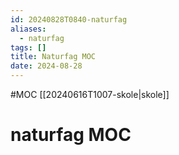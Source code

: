 ```yaml
---
id: 20240828T0840-naturfag
aliases:
  - naturfag
tags: []
title: Naturfag MOC
date: 2024-08-28
---
```


#MOC [[20240616T1007-skole|skole]]

# naturfag MOC
